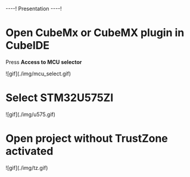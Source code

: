 ----!
Presentation
----!

# Open CubeMx or CubeMX plugin in CubeIDE
Press **Access to MCU selector**
<p> </p>
![gif](./img/mcu_select.gif)

# Select STM32U575ZI
<p> </p>
![gif](./img/u575.gif)

# Open project **without TrustZone activated**
<p> </p>
![gif](./img/tz.gif)
  